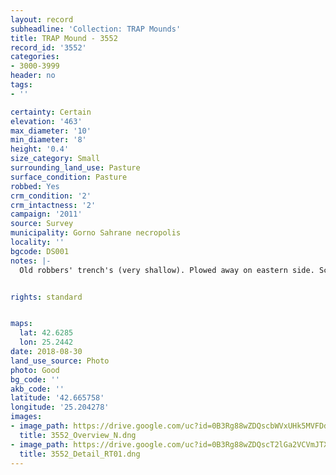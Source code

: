 ```yaml
---
layout: record
subheadline: 'Collection: TRAP Mounds'
title: TRAP Mound - 3552
record_id: '3552'
categories:
- 3000-3999
header: no
tags:
- ''

certainty: Certain
elevation: '463'
max_diameter: '10'
min_diameter: '8'
height: '0.4'
size_category: Small
surrounding_land_use: Pasture
surface_condition: Pasture
robbed: Yes
crm_condition: '2'
crm_intactness: '2'
campaign: '2011'
source: Survey
municipality: Gorno Sahrane necropolis
locality: ''
bgcode: DS001
notes: |-
  Old robbers' trench's (very shallow). Plowed away on eastern side. Scatter of medium-sized stones.


rights: standard


maps:
  lat: 42.6285
  lon: 25.2442
date: 2018-08-30
land_use_source: Photo
photo: Good
bg_code: ''
akb_code: ''
latitude: '42.665758'
longitude: '25.204278'
images:
- image_path: https://drive.google.com/uc?id=0B3Rg88wZDQscbWVxUHk5MVFDdEE
  title: 3552_Overview_N.dng
- image_path: https://drive.google.com/uc?id=0B3Rg88wZDQscT2lGa2VCVmJTX3c
  title: 3552_Detail_RT01.dng
---
```

